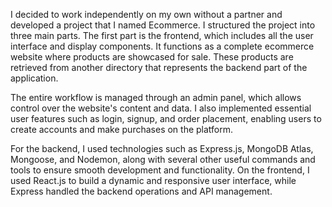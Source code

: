 I decided to work independently on my own without a partner and developed a project that I named Ecommerce. I structured the project into three main parts. The first part is the frontend, which includes all the user interface and display components. It functions as a complete ecommerce website where products are showcased for sale. These products are retrieved from another directory that represents the backend part of the application.

The entire workflow is managed through an admin panel, which allows control over the website's content and data. I also implemented essential user features such as login, signup, and order placement, enabling users to create accounts and make purchases on the platform.

For the backend, I used technologies such as Express.js, MongoDB Atlas, Mongoose, and Nodemon, along with several other useful commands and tools to ensure smooth development and functionality. On the frontend, I used React.js to build a dynamic and responsive user interface, while Express handled the backend operations and API management.

